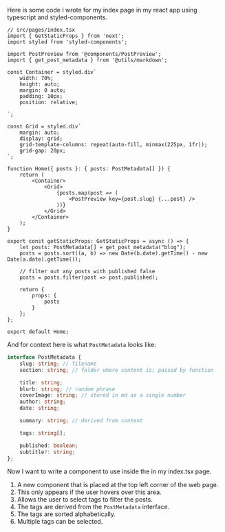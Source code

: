 Here is some code I wrote for my index page in my react app using typescript and styled-components.

```tsx
// src/pages/index.tsx
import { GetStaticProps } from 'next';
import styled from 'styled-components';

import PostPreview from '@components/PostPreview';
import { get_post_metadata } from '@utils/markdown';

const Container = styled.div`
    width: 70%;
    height: auto;
    margin: 0 auto;
    padding: 10px;
    position: relative;

`;

const Grid = styled.div`
    margin: auto;
    display: grid;
    grid-template-columns: repeat(auto-fill, minmax(225px, 1fr));
    grid-gap: 20px;
`;

function Home({ posts }: { posts: PostMetadata[] }) {
    return (
        <Container>
            <Grid>
                {posts.map(post => (
                    <PostPreview key={post.slug} {...post} />
                ))}
            </Grid>
        </Container>
    );
}

export const getStaticProps: GetStaticProps = async () => {
    let posts: PostMetadata[] = get_post_metadata("blog");
    posts = posts.sort((a, b) => new Date(b.date).getTime() - new Date(a.date).getTime());

    // filter out any posts with published false
    posts = posts.filter(post => post.published);

    return {
        props: {
            posts
        }
    };
};

export default Home;
```

And for context here is what `PostMetadata` looks like:

```ts
interface PostMetadata {
    slug: string; // filename
    section: string; // folder where content is; passed by function

    title: string;
    blurb: string; // random phrase
    coverImage: string; // stored in md as a single number
    author: string;
    date: string;

    summary: string; // derived from content

    tags: string[];

    published: boolean;
    subtitle?: string;
};
```

Now I want to write a component to use inside the in my index.tsx page.

1. A new component that is placed at the top left corner of the web page.
2. This only appears if the user hovers over this area.
3. Allows the user to select tags to filter the posts.
4. The tags are derived from the `PostMetadata` interface.
5. The tags are sorted alphabetically.
6. Multiple tags can be selected.